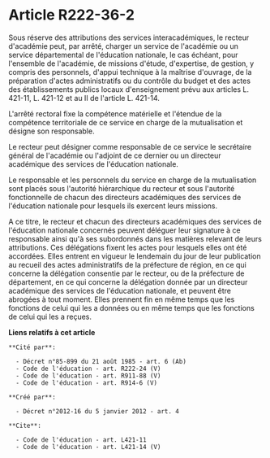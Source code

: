 # Article R222-36-2

Sous réserve des attributions des services interacadémiques, le recteur d'académie peut, par arrêté, charger un service de
l'académie ou un service départemental de l'éducation nationale, le cas échéant, pour l'ensemble de l'académie, de missions
d'étude, d'expertise, de gestion, y compris des personnels, d'appui technique à la maîtrise d'ouvrage, de la préparation
d'actes administratifs ou du contrôle du budget et des actes des établissements publics locaux d'enseignement prévu aux
articles L. 421-11, L. 421-12 et au II de l'article L. 421-14. 

L'arrêté rectoral fixe la compétence matérielle et l'étendue de la compétence territoriale de ce service en charge de la
mutualisation et désigne son responsable. 

Le recteur peut désigner comme responsable de ce service le secrétaire général de l'académie ou l'adjoint de ce dernier ou un
directeur académique des services de l'éducation nationale. 

Le responsable et les personnels du service en charge de la mutualisation sont placés sous l'autorité hiérarchique du recteur
et sous l'autorité fonctionnelle de chacun des directeurs académiques des services de l'éducation nationale pour lesquels ils
exercent leurs missions. 

A ce titre, le recteur et chacun des directeurs académiques des services de l'éducation nationale concernés peuvent déléguer
leur signature à ce responsable ainsi qu'à ses subordonnés dans les matières relevant de leurs attributions. Ces délégations
fixent les actes pour lesquels elles ont été accordées. Elles entrent en vigueur le lendemain du jour de leur publication au
recueil des actes administratifs de la préfecture de région, en ce qui concerne la délégation consentie par le recteur, ou de
la préfecture de département, en ce qui concerne la délégation donnée par un directeur académique des services de l'éducation
nationale, et peuvent être abrogées à tout moment. Elles prennent fin en même temps que les fonctions de celui qui les a
données ou en même temps que les fonctions de celui qui les a reçues.

**Liens relatifs à cet article**

	**Cité par**:

	  - Décret n°85-899 du 21 août 1985 - art. 6 (Ab)
	  - Code de l'éducation - art. R222-24 (V)
	  - Code de l'éducation - art. R911-88 (V)
	  - Code de l'éducation - art. R914-6 (V)

	**Créé par**:

	  - Décret n°2012-16 du 5 janvier 2012 - art. 4

	**Cite**:

	  - Code de l'éducation - art. L421-11
	  - Code de l'éducation - art. L421-14 (V)
